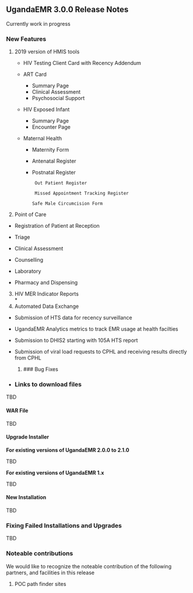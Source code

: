 ## UgandaEMR 3.0.0 Release Notes

Currently work in progress

### New Features

1. 2019 version of HMIS tools

   * HIV Testing Client Card with Recency Addendum 
   * ART Card  
     * Summary Page
     * Clinical Assessment
     * Psychosocial Support
   * HIV Exposed Infant

     * Summary Page
     * Encounter Page  

   * Maternal Health

     * Maternity Form
     * Antenatal Register
     * Postnatal Register

            Out Patient Register

            Missed Appointment Tracking Register 

           Safe Male Circumcision Form 

2. Point of Care 

* Registration of Patient at Reception
* Triage
* Clinical Assessment
* Counselling
* Laboratory

* Pharmacy and Dispensing

  
3. HIV MER Indicator Reports  
\*  
4. Automated Data Exchange

* Submission of HTS data for recency surveillance

* UgandaEMR Analytics metrics to track EMR usage at health facilties 
* Submission to DHIS2 starting with 105A HTS report 
* Submission of viral load requests to CPHL and receiving results directly from CPHL   
  1. \#\#\# Bug Fixes

* ### Links to download files

TBD

#### WAR File

TBD

#### Upgrade Installer

**For existing versions of UgandaEMR 2.0.0 to 2.1.0**

TBD

**For existing versions of UgandaEMR 1.x**

TBD

#### New Installation

TBD

### Fixing Failed Installations and Upgrades

TBD

### Noteable contributions

We would like to recognize the noteable contribution of the following partners, and facilities in this release

1. POC path finder sites



